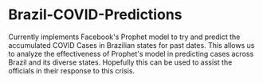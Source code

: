 # Brazil-COVID-Predictions

Currently implements Facebook's Prophet model to try and predict the accumulated COVID Cases in Brazilian states for past dates. This allows us to analyze the effectiveness of 
Prophet's model in predicting cases across Brazil and its diverse states. Hopefully this can be used to assist the officials in their response to this crisis.
